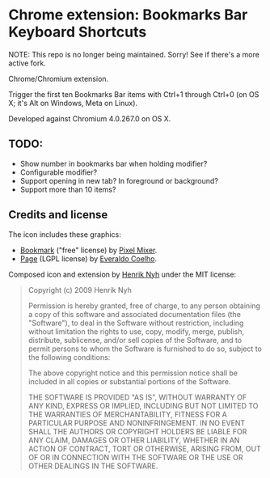 # Chrome extension: Bookmarks Bar Keyboard Shortcuts




NOTE: This repo is no longer being maintained. Sorry! See if there's a more active fork.




Chrome/Chromium extension.

Trigger the first ten Bookmarks Bar items with Ctrl+1 through Ctrl+0 (on OS X; it's Alt on Windows, Meta on Linux).

Developed against Chromium 4.0.267.0 on OS X.


## TODO:

* Show number in bookmarks bar when holding modifier?
* Configurable modifier?
* Support opening in new tab? In foreground or background?
* Support more than 10 items?


## Credits and license

The icon includes these graphics:

  * [Bookmark](http://www.iconfinder.net/icondetails/22509/64/) ("free" license) by [Pixel Mixer](http://www.pixel-mixer.com/).
  * [Page](http://www.iconfinder.net/icondetails/3784/128/) (LGPL license) by [Everaldo Coelho](http://www.everaldo.com/).

Composed icon and extension by [Henrik Nyh](http://henrik.nyh.se/) under the MIT license:

>  Copyright (c) 2009 Henrik Nyh
>
>  Permission is hereby granted, free of charge, to any person obtaining a copy
>  of this software and associated documentation files (the "Software"), to deal
>  in the Software without restriction, including without limitation the rights
>  to use, copy, modify, merge, publish, distribute, sublicense, and/or sell
>  copies of the Software, and to permit persons to whom the Software is
>  furnished to do so, subject to the following conditions:
>
>  The above copyright notice and this permission notice shall be included in
>  all copies or substantial portions of the Software.
>
>  THE SOFTWARE IS PROVIDED "AS IS", WITHOUT WARRANTY OF ANY KIND, EXPRESS OR
>  IMPLIED, INCLUDING BUT NOT LIMITED TO THE WARRANTIES OF MERCHANTABILITY,
>  FITNESS FOR A PARTICULAR PURPOSE AND NONINFRINGEMENT. IN NO EVENT SHALL THE
>  AUTHORS OR COPYRIGHT HOLDERS BE LIABLE FOR ANY CLAIM, DAMAGES OR OTHER
>  LIABILITY, WHETHER IN AN ACTION OF CONTRACT, TORT OR OTHERWISE, ARISING FROM,
>  OUT OF OR IN CONNECTION WITH THE SOFTWARE OR THE USE OR OTHER DEALINGS IN
>  THE SOFTWARE.
